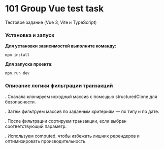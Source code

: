 # 101 Group Vue test task 

Тестовое задание (Vue 3, Vite и TypeScript)

### Установка и запуск

**Для установки зависимостей выполните команду:**

`npm install`

**Для запуска проекта:**

`npm run dev`

### Описание логики фильтрации транзакций

. Сначала клонируем исходный массив с помощью structuredClone для безопасности.

. Затем фильтруем массив по заданным критериям — по типу и по дате.

. После фильтрации сортируем транзакции, если выбран соответствующий параметр.

. Используем computed, чтобы избежать лишних ререндеров и оптимизировать производительность.
